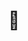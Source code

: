 ---
ee_id: '4494'
site: '1'
type: '2'
long_id: 2020-008 Grin
url: 2020-008
title: "\U0001F917"
year: '2020'
medium: Single-channel screen recording of a live bot performance on Instagram, December
  8, 2019.
commission:
dims:
pitch: Screen recording of an instagram bot liking every post on a single profile
  - amazon.
ps:
live_url: https://www.youtube.com/watch?v=dVokXACCojw
related:
youtube:
imgs: 2020-008-db-ih--Xugx.jpg
subheading:
display_year: '2020'
download:
add_credit:
add_credits:
related_code:
layout: things-i-made
---